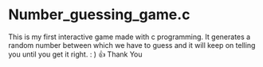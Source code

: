 # Number_guessing_game.c
This is my first interactive game made with c programming.
It generates a random number between which we have to guess and it will keep on telling you until you get it right.
: ) 👍  Thank You
